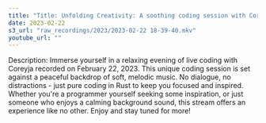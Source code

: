 ```yaml
---
title: "Title: Unfolding Creativity: A soothing coding session with Coreyja"
date: 2023-02-22
s3_url: "raw_recordings/2023/2023-02-22 18-39-40.mkv"
youtube_url: ""
---
```



Description: 
Immerse yourself in a relaxing evening of live coding with Coreyja recorded on February 22, 2023. This unique coding session is set against a peaceful backdrop of soft, melodic music. No dialogue, no distractions - just pure coding in Rust to keep you focused and inspired. Whether you're a programmer yourself seeking some inspiration, or just someone who enjoys a calming background sound, this stream offers an experience like no other. Enjoy and stay tuned for more!
